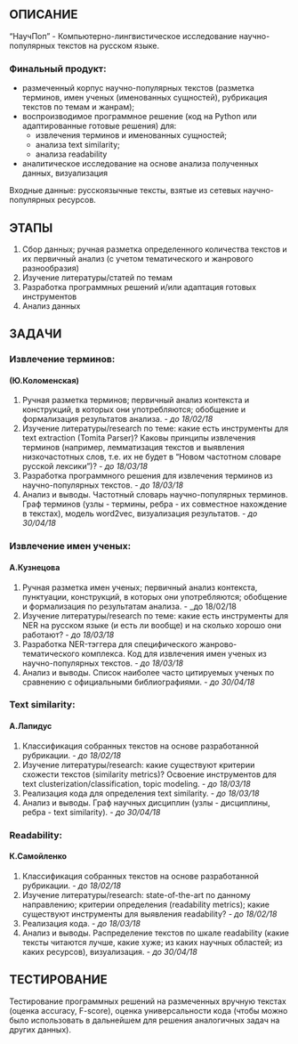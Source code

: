 ## ОПИСАНИЕ ##

“НаучПоп” - Компьютерно-лингвистическое исследование научно-популярных текстов на русском языке.

### Финальный продукт: ###
- размеченный корпус научно-популярных текстов (разметка терминов, имен ученых (именованных сущностей), рубрикация текстов по темам и жанрам);
- воспроизводимое программное решение (код на Python или адаптированные готовые решения) для:
  - извлечения терминов и именованных сущностей;
  - анализа text similarity;
  - анализа readability
- аналитическое исследование на основе анализа полученных данных, визуализация

Входные данные: русскоязычные тексты, взятые из сетевых научно-популярных ресурсов.

## ЭТАПЫ ##

1. Сбор данных; ручная разметка определенного количества текстов и их первичный анализ (с учетом тематического и жанрового разнообразия)
2. Изучение литературы/статей по темам
3. Разработка программных решений и/или адаптация готовых инструментов
4. Анализ данных

## ЗАДАЧИ ##

### Извлечение терминов: ###
#### (Ю.Коломенская) ####
1. Ручная разметка терминов; первичный анализ контекста и конструкций, в которых они употребляются; обобщение и формализация результатов анализа. - _до 18/02/18_
2. Изучение литературы/research по теме: какие есть инструменты для text extraction (Tomita Parser)? Каковы принципы извлечения терминов (например, лемматизация текстов и выявления низкочастотных слов, т.е. их не будет в “Новом частотном словаре русской лексики”)?  - _до 18/03/18_
3. Разработка программного решения для извлечения терминов из научно-популярных текстов. - _до 18/03/18_
4. Анализ и выводы. Частотный словарь научно-популярных терминов. Граф терминов (узлы - термины, ребра - их совместное нахождение в текстах), модель word2vec, визуализация результатов. - _до 30/04/18_

### Извлечение имен ученых: ###
#### А.Кузнецова ####
1. Ручная разметка имен ученых; первичный анализ контекста, пунктуации, конструкций, в которых они употребляются; обобщение и формализация по результатам анализа. - _до 18/02/18
2. Изучение литературы/research по теме: какие есть инструменты для NER на русском языке (и есть ли вообще) и на сколько хорошо они работают? - _до 18/03/18_
3. Разработка NER-тэггера для специфического жанрово-тематического комплекса. Код для извлечения имен ученых из научно-популярных текстов. - _до 18/03/18_
4. Анализ и выводы. Список наиболее часто цитируемых ученых по сравнению с официальными библиографиями. - _до 30/04/18_

### Text similarity: ###
#### А.Лапидус ####
1. Классификация собранных текстов на основе разработанной рубрикации. - _до 18/02/18_
2. Изучение литературы/research: какие существуют критерии схожести текстов (similarity metrics)? Освоение инструментов для text clusterization/classification, topic modeling. - _до 18/03/18_
3. Реализация кода для определения text similarity. - _до 18/03/18_
4. Анализ и выводы. Граф научных дисциплин (узлы - дисциплины, ребра - text similarity). - _до 30/04/18_

### Readability: ###
#### К.Самойленко ####
1. Классификация собранных текстов на основе разработанной рубрикации. - _до 18/02/18_
2. Изучение литературы/research: state-of-the-art по данному направлению; критерии определения (readability metrics); какие существуют инструменты для выявления readability? - _до 18/02/18_
3. Реализация кода. - _до 18/03/18_
4. Анализ и выводы. Распределение текстов по шкале  readability (какие тексты читаются лучше, какие хуже; из каких научных областей; из каких ресурсов), визуализация. - _до 30/04/18_

## ТЕСТИРОВАНИЕ ##
Тестирование программных решений на размеченных вручную текстах (оценка accuracy, F-score), оценка универсальности кода (чтобы можно было использовать в дальнейшем для решения аналогичных задач на других данных).

